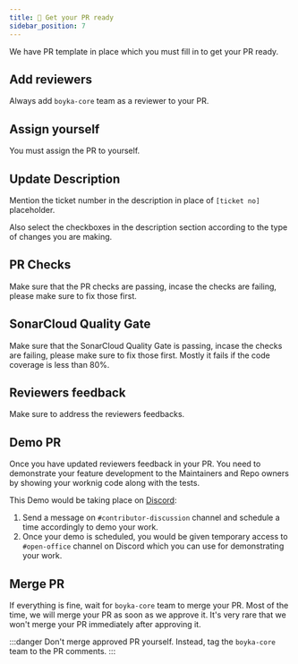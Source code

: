 ```yaml
---
title: 🤝 Get your PR ready
sidebar_position: 7
---
```


We have PR template in place which you must fill in to get your PR ready.

## Add reviewers

Always add `boyka-core` team as a reviewer to your PR.

## Assign yourself

You must assign the PR to yourself.

## Update Description

Mention the ticket number in the description in place of `[ticket no]` placeholder.

Also select the checkboxes in the description section according to the type of changes you are making.

## PR Checks

Make sure that the PR checks are passing, incase the checks are failing, please make sure to fix those first.

## SonarCloud Quality Gate

Make sure that the SonarCloud Quality Gate is passing, incase the checks are failing, please make sure to fix those first. Mostly it fails if the code coverage is less than 80%.

## Reviewers feedback

Make sure to address the reviewers feedbacks.

## Demo PR

Once you have updated reviewers feedback in your PR. You need to demonstrate your feature development to the Maintainers and Repo owners by showing your worknig code along with the tests.

This Demo would be taking place on [Discord][join-discord]:

1. Send a message on `#contributor-discussion` channel and schedule a time accordingly to demo your work.
2. Once your demo is scheduled, you would be given temporary access to `#open-office` channel on Discord which you can use for demonstrating your work.

## Merge PR

If everything is fine, wait for `boyka-core` team to merge your PR. Most of the time, we will merge your PR as soon as we approve it. It's very rare that we won't merge your PR immediately after approving it.

:::danger
Don't merge approved PR yourself. Instead, tag the `boyka-core` team to the PR comments.
:::

[join-discord]: https://discord.gg/dUg8K9DAsR

